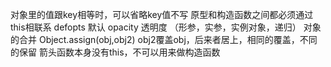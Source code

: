 对象里的值跟key相等时，可以省略key值不写
原型和构造函数之间都必须通过this相联系
defopts 默认  opacity 透明度   （形参，实参，实例对象，递归）
对象的合并 Object.assign(obj,obj2)  obj2覆盖obj，后来者居上，相同的覆盖，不同的保留
箭头函数本身没有this，不可以用来做构造函数